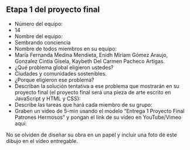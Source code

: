 ## Etapa 1 del proyecto final

- Número del equipo:
-  14
- Nombre del equipo:
- Sembrando conciencia 
- Nombre de todos miembros en su equipo: 
- María Fernanda Medina Mendieta, Enidh Miriam Gómez Araujo, Gonzalez Cintia Gisela, Kaybeth Del Carmen Pacheco Artigas.
- ¿Qué problema global eligieron ustedes?
-  Ciudades y comunidades sostenibles.
- ¿Porque eligieron ese problema?
- Describan la solución tentativa a ese problema que mostrarán en su proyecto final (el proyecto final será una pieza de arte escrito en JavaScript y HTML y CSS):
- Describe las tareas que hará cada miembro de su grupo:
- Graben un video de 5-min usando el modelo “Entrega 1 Proyecto Final Patrones Hermosos” y pongan el link de su vídeo en YouTube/Vimeo aquí:

No se olviden de diseñar su obra en un papel y incluir una foto de este dibujo en el vídeo entregable.
